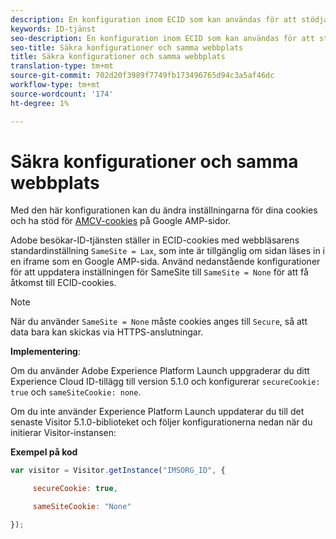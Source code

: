 ```yaml
---
description: En konfiguration inom ECID som kan användas för att stödja AMCV-cookies på Google AMP-sidor.
keywords: ID-tjänst
seo-description: En konfiguration inom ECID som kan användas för att stödja AMCV-cookies på Google AMP-sidor.
seo-title: Säkra konfigurationer och samma webbplats
title: Säkra konfigurationer och samma webbplats
translation-type: tm+mt
source-git-commit: 702d20f3989f7749fb173496765d94c3a5af46dc
workflow-type: tm+mt
source-wordcount: '174'
ht-degree: 1%

---
```



# Säkra konfigurationer och samma webbplats

Med den här konfigurationen kan du ändra inställningarna för dina cookies och ha stöd för [AMCV-cookies](../../introduction/cookies.md) på Google AMP-sidor.

Adobe besökar-ID-tjänsten ställer in ECID-cookies med webbläsarens standardinställning `SameSite = Lax`, som inte är tillgänglig om sidan läses in i en iframe som en Google AMP-sida. Använd nedanstående konfigurationer för att uppdatera inställningen för SameSite till `SameSite = None` för att få åtkomst till ECID-cookies.

>[!NOTE]
>
>När du använder `SameSite = None` måste cookies anges till `Secure`, så att data bara kan skickas via HTTPS-anslutningar.

**Implementering**:

Om du använder Adobe Experience Platform Launch uppgraderar du ditt Experience Cloud ID-tillägg till version 5.1.0 och konfigurerar `secureCookie: true` och `sameSiteCookie: none`.

Om du inte använder Experience Platform Launch uppdaterar du till det senaste Visitor 5.1.0-biblioteket och följer konfigurationerna nedan när du initierar Visitor-instansen:

**Exempel på kod**

```js
var visitor = Visitor.getInstance("IMSORG_ID", {

     secureCookie: true,

     sameSiteCookie: "None"

});
```
